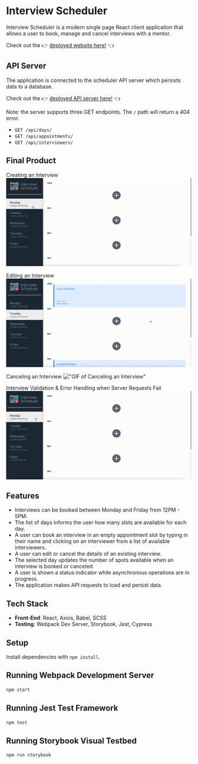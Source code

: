# Interview Scheduler

Interview Scheduler is a modern single page React client application that allows a user to book, manage and cancel interviews with a mentor.

Check out the 👉 [deployed website here!](https://scheduler-rubyzhuang.netlify.app/) 👈

## API Server

The application is connected to the scheduler API server which persists data to a database.

Check out the 👉 [deployed API server here!](https://scheduler-lhl-rubyzhuang.herokuapp.com/api/days) 👈

Note: the server supports three GET endpoints. The `/` path will return a 404 error.

- `GET /api/days/`
- `GET /api/appointments/`
- `GET /api/interviewers/`

## Final Product

Creating an Interview
!["GIF Creating an Interview"](https://github.com/Ruby-Zhuang/scheduler/blob/master/docs/Booking-interview.gif?raw=true)

Editing an Interview
!["GIF of Editing an Interview"](https://github.com/Ruby-Zhuang/scheduler/blob/master/docs/Editing-interview.gif?raw=true)

Canceling an Interview
!["GIF of Canceling an Interview"](https://github.com/Ruby-Zhuang/scheduler/blob/master/docs/Deleting-interview.gif?raw=true)

Interview Validation & Error Handling when Server Requests Fail
!["GIF of Errors"](https://github.com/Ruby-Zhuang/scheduler/blob/master/docs/Errors.gif?raw=true)

## Features

- Interviews can be booked between Monday and Friday from 12PM - 5PM.
- The list of days informs the user how many slots are available for each day.
- A user can book an interview in an empty appointment slot by typing in their name and clicking on an interviewer from a list of available interviewers.
- A user can edit or cancel the details of an existing interview.
- The selected day updates the number of spots available when an interview is booked or canceled.
- A user is shown a status indicator while asynchronous operations are in progress.
- The application makes API requests to load and persist data.

## Tech Stack

- **Front-End**: React, Axios, Babel, SCSS
- **Testing**: Webpack Dev Server, Storybook, Jest, Cypress

## Setup

Install dependencies with `npm install`.

## Running Webpack Development Server

```sh
npm start
```

## Running Jest Test Framework

```sh
npm test
```

## Running Storybook Visual Testbed

```sh
npm run storybook
```

